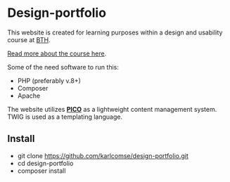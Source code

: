 # Design-portfolio

This website is created for learning purposes within a design and usability course at [BTH](https://bth.se). 

[Read more about the course here](https://dbwebb.se/kurser/design-v3).

Some of the need software to run this:
* PHP (preferably v.8+)
* Composer
* Apache

The website utilizes [__PICO__](https://picocms.org/) as a lightweight content management system. TWIG is used as a templating language. 

## Install
* git clone https://github.com/karlcomse/design-portfolio.git
* cd design-portfolio
* composer install